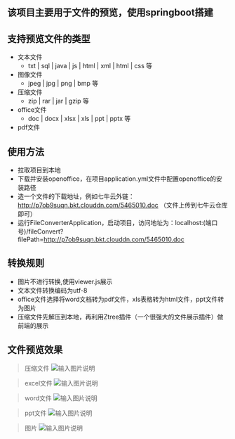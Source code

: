 
## 该项目主要用于文件的预览，使用springboot搭建
## 支持预览文件的类型
* 文本文件 
  - txt | sql | java | js | html | xml | html | css 等
* 图像文件
  - jpeg | jpg | png | bmp 等
* 压缩文件 
  - zip | rar | jar | gzip 等
* office文件 
  - doc | docx | xlsx | xls | ppt | pptx 等
* pdf文件

## 使用方法
* 拉取项目到本地
* 下载并安装openoffice，在项目application.yml文件中配置openoffice的安装路径
* 造一个文件的下载地址，例如七牛云外链：http://p7ob9suqn.bkt.clouddn.com/5465010.doc （文件上传到七牛云仓库即可）
* 运行FileConverterApplication，启动项目，访问地址为：localhost:(端口号)/fileConvert?filePath=http://p7ob9suqn.bkt.clouddn.com/5465010.doc

## 转换规则
* 图片不进行转换,使用viewer.js展示
* 文本文件转换编码为utf-8
* office文件选择将word文档转为pdf文件，xls表格转为html文件，ppt文件转为图片
* 压缩文件先解压到本地，再利用Ztree插件（一个很强大的文件展示插件）做前端的展示

## 文件预览效果
> 压缩文件
![输入图片说明](https://img-blog.csdn.net/20180113201711325?watermark/2/text/aHR0cDovL2Jsb2cuY3Nkbi5uZXQvY2NjMTIzNF8=/font/5a6L5L2T/fontsize/400/fill/I0JBQkFCMA==/dissolve/70/gravity/SouthEast "压缩文件预览.png")

> excel文件
![输入图片说明](https://img-blog.csdn.net/20180113202027808?watermark/2/text/aHR0cDovL2Jsb2cuY3Nkbi5uZXQvY2NjMTIzNF8=/font/5a6L5L2T/fontsize/400/fill/I0JBQkFCMA==/dissolve/70/gravity/SouthEast "excel文件预览.png")

> word文件
![输入图片说明](https://img-blog.csdn.net/20180113202015623?watermark/2/text/aHR0cDovL2Jsb2cuY3Nkbi5uZXQvY2NjMTIzNF8=/font/5a6L5L2T/fontsize/400/fill/I0JBQkFCMA==/dissolve/70/gravity/SouthEast "word文件预览.png")

> ppt文件
![输入图片说明](https://img-blog.csdn.net/20180113202352036?watermark/2/text/aHR0cDovL2Jsb2cuY3Nkbi5uZXQvY2NjMTIzNF8=/font/5a6L5L2T/fontsize/400/fill/I0JBQkFCMA==/dissolve/70/gravity/SouthEast "ppt文件预览.png")

> 图片
![输入图片说明](https://img-blog.csdn.net/20180113202739617?watermark/2/text/aHR0cDovL2Jsb2cuY3Nkbi5uZXQvY2NjMTIzNF8=/font/5a6L5L2T/fontsize/400/fill/I0JBQkFCMA==/dissolve/70/gravity/SouthEast "图片预览.png")

